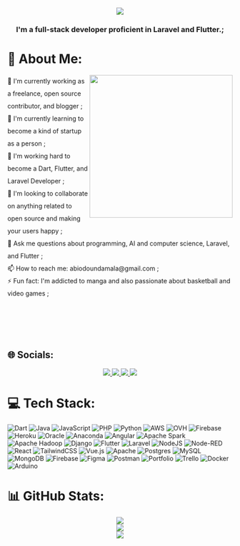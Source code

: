 


<h1 align="center">
    <img src="https://readme-typing-svg.herokuapp.com/?font=Righteous&size=35&center=true&vCenter=true&width=500&height=70&duration=4000&lines=Hi+There!+👋;+I'm+El+Anewar+DAMALA+." />
</h1>

<h3 align="center">I'm a full-stack developer proficient in Laravel and Flutter.;</h3>


# 💫 About Me:

<img align="right" src="https://cdn.dribbble.com/users/1162077/screenshots/3848914/media/7ed7d5ca074b48b328150e5a231e8d1f.gif" width="320px">


<p align="left" style="line-height: 2;">
    🔭 I'm currently working as a freelance, open source contributor, and blogger ;<br>
    🌱 I'm currently learning to become a kind of startup as a person ;<br>
    🎯 I'm working hard to become a Dart, Flutter, and Laravel Developer ;<br>
    👯 I'm looking to collaborate on anything related to open source and making your users happy ;<br>
    💬 Ask me questions about programming, AI and computer science, Laravel, and Flutter ;<br>
    📫 How to reach me: abiodoundamala@gmail.com ;<br>
    ⚡ Fun fact: I'm addicted to manga and also passionate about basketball and video games ;
</p>





   </br> </br> </br> </br>

## 🌐 Socials:

<div align="center"> 
 <a href="https://discord.gg/rgD65k3W">
    <img src="https://img.shields.io/badge/Discord-%237289DA.svg?logo=discord&logoColor=white" />
  </a>

   <a href="https://www.instagram.com/officials__kings/">
    <img src="https://img.shields.io/badge/Instagram-%23E4405F.svg?logo=Instagram&logoColor=white" />
  </a>
     <a href="mailto:abiodoundamala@gmail.com">
    <img src="https://img.shields.io/badge/Gmail-333333?style=for-the-badge&logo=gmail&logoColor=red" />
  </a>
   </a>
     <a href="https://www.linkedin.com/in/el-anewar-damala-08962b222?fbclid=PAAaZzhhrsEpvnUsholK4R7o5iHgTeKlB9VAiJ7YJh0zMyac-iMOuoSsiinXM_aem_AV5uOTNTZU2vT9YYAz1MAlQzPrBa8YH2peyr46QDzkcw2QF6o210noNbBylUGK011Gc">
    <img src="https://img.shields.io/badge/LinkedIn-%230077B5.svg?logo=linkedin&logoColor=white" />
  </a>
</div>

# 💻 Tech Stack:
![Dart](https://img.shields.io/badge/dart-%230175C2.svg?style=for-the-badge&logo=dart&logoColor=white) ![Java](https://img.shields.io/badge/java-%23ED8B00.svg?style=for-the-badge&logo=openjdk&logoColor=white) ![JavaScript](https://img.shields.io/badge/javascript-%23323330.svg?style=for-the-badge&logo=javascript&logoColor=%23F7DF1E) ![PHP](https://img.shields.io/badge/php-%23777BB4.svg?style=for-the-badge&logo=php&logoColor=white) ![Python](https://img.shields.io/badge/python-3670A0?style=for-the-badge&logo=python&logoColor=ffdd54) ![AWS](https://img.shields.io/badge/AWS-%23FF9900.svg?style=for-the-badge&logo=amazon-aws&logoColor=white) ![OVH](https://img.shields.io/badge/ovh-%23123F6D.svg?style=for-the-badge&logo=ovh&logoColor=#123F6D) ![Firebase](https://img.shields.io/badge/firebase-%23039BE5.svg?style=for-the-badge&logo=firebase) ![Heroku](https://img.shields.io/badge/heroku-%23430098.svg?style=for-the-badge&logo=heroku&logoColor=white) ![Oracle](https://img.shields.io/badge/Oracle-F80000?style=for-the-badge&logo=oracle&logoColor=white) ![Anaconda](https://img.shields.io/badge/Anaconda-%2344A833.svg?style=for-the-badge&logo=anaconda&logoColor=white) ![Angular](https://img.shields.io/badge/angular-%23DD0031.svg?style=for-the-badge&logo=angular&logoColor=white) ![Apache Spark](https://img.shields.io/badge/Apache%20Spark-FDEE21?style=for-the-badge&logo=apachespark&logoColor=black) ![Apache Hadoop](https://img.shields.io/badge/Apache%20Hadoop-66CCFF?style=for-the-badge&logo=apachehadoop&logoColor=black) ![Django](https://img.shields.io/badge/django-%23092E20.svg?style=for-the-badge&logo=django&logoColor=white) ![Flutter](https://img.shields.io/badge/Flutter-%2302569B.svg?style=for-the-badge&logo=Flutter&logoColor=white) ![Laravel](https://img.shields.io/badge/laravel-%23FF2D20.svg?style=for-the-badge&logo=laravel&logoColor=white) ![NodeJS](https://img.shields.io/badge/node.js-6DA55F?style=for-the-badge&logo=node.js&logoColor=white) ![Node-RED](https://img.shields.io/badge/Node--RED-%238F0000.svg?style=for-the-badge&logo=node-red&logoColor=white) ![React](https://img.shields.io/badge/react-%2320232a.svg?style=for-the-badge&logo=react&logoColor=%2361DAFB) ![TailwindCSS](https://img.shields.io/badge/tailwindcss-%2338B2AC.svg?style=for-the-badge&logo=tailwind-css&logoColor=white) ![Vue.js](https://img.shields.io/badge/vue.js-%2335495e.svg?style=for-the-badge&logo=vuedotjs&logoColor=%234FC08D) ![Apache](https://img.shields.io/badge/apache-%23D42029.svg?style=for-the-badge&logo=apache&logoColor=white) ![Postgres](https://img.shields.io/badge/postgres-%23316192.svg?style=for-the-badge&logo=postgresql&logoColor=white) ![MySQL](https://img.shields.io/badge/mysql-%2300000f.svg?style=for-the-badge&logo=mysql&logoColor=white) ![MongoDB](https://img.shields.io/badge/MongoDB-%234ea94b.svg?style=for-the-badge&logo=mongodb&logoColor=white) ![Firebase](https://img.shields.io/badge/Firebase-039BE5?style=for-the-badge&logo=Firebase&logoColor=white) ![Figma](https://img.shields.io/badge/figma-%23F24E1E.svg?style=for-the-badge&logo=figma&logoColor=white) ![Postman](https://img.shields.io/badge/Postman-FF6C37?style=for-the-badge&logo=postman&logoColor=white) ![Portfolio](https://img.shields.io/badge/Portfolio-%23000000.svg?style=for-the-badge&logo=firefox&logoColor=#FF7139) ![Trello](https://img.shields.io/badge/Trello-%23026AA7.svg?style=for-the-badge&logo=Trello&logoColor=white) ![Docker](https://img.shields.io/badge/docker-%230db7ed.svg?style=for-the-badge&logo=docker&logoColor=white) ![Arduino](https://img.shields.io/badge/-Arduino-00979D?style=for-the-badge&logo=Arduino&logoColor=white)
# 📊 GitHub Stats:
<div align="center"> 
  
![](https://github-readme-stats.vercel.app/api?username=Phoenixe12&theme=dark&hide_border=false&include_all_commits=false&count_private=false)<br/>
![](https://github-readme-streak-stats.herokuapp.com/?user=Phoenixe12&theme=dark&hide_border=false)<br/>
![](https://github-readme-stats.vercel.app/api/top-langs/?username=Phoenixe12&theme=dark&hide_border=false&include_all_commits=false&count_private=false&layout=compact)

</div>
<!-- Proudly created with GPRM ( https://gprm.itsvg.in ) -->
